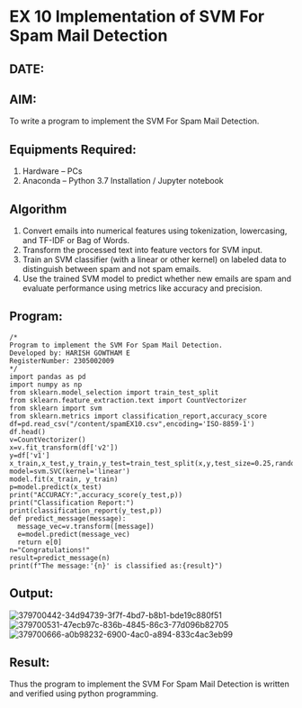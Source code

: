 # EX 10 Implementation of SVM For Spam Mail Detection
## DATE:
## AIM:
To write a program to implement the SVM For Spam Mail Detection.

## Equipments Required:
1. Hardware – PCs
2. Anaconda – Python 3.7 Installation / Jupyter notebook

## Algorithm
1. Convert emails into numerical features using tokenization, lowercasing, and TF-IDF or Bag of Words.
2. Transform the processed text into feature vectors for SVM input.
3. Train an SVM classifier (with a linear or other kernel) on labeled data to distinguish between spam and not spam emails.
4. Use the trained SVM model to predict whether new emails are spam and evaluate performance using metrics like accuracy and precision.

## Program:
```
/*
Program to implement the SVM For Spam Mail Detection.
Developed by: HARISH GOWTHAM E
RegisterNumber: 2305002009
*/
import pandas as pd
import numpy as np
from sklearn.model_selection import train_test_split
from sklearn.feature_extraction.text import CountVectorizer
from sklearn import svm
from sklearn.metrics import classification_report,accuracy_score
df=pd.read_csv("/content/spamEX10.csv",encoding='ISO-8859-1')
df.head()
v=CountVectorizer()
x=v.fit_transform(df['v2'])
y=df['v1']
x_train,x_test,y_train,y_test=train_test_split(x,y,test_size=0.25,random_state=42)
model=svm.SVC(kernel='linear')
model.fit(x_train, y_train)
p=model.predict(x_test)
print("ACCURACY:",accuracy_score(y_test,p))
print("Classification Report:")
print(classification_report(y_test,p))
def predict_message(message):
  message_vec=v.transform([message])
  e=model.predict(message_vec)
  return e[0]
n="Congratulations!"
result=predict_message(n)
print(f"The message:'{n}' is classified as:{result}")

```

## Output:
![379700442-34d94739-3f7f-4bd7-b8b1-bde19c880f51](https://github.com/user-attachments/assets/c15370df-f917-4c69-b45a-3a8f312e0c0f)
![379700531-47ecb97c-836b-4845-86c3-77d096b82705](https://github.com/user-attachments/assets/e29114ae-60f9-47ac-890c-f68a3057ee7c)
![379700666-a0b98232-6900-4ac0-a894-833c4ac3eb99](https://github.com/user-attachments/assets/65b64d7a-0f07-49ff-bd5a-4f373e9cd9c4)
## Result:
Thus the program to implement the SVM For Spam Mail Detection is written and verified using python programming.
